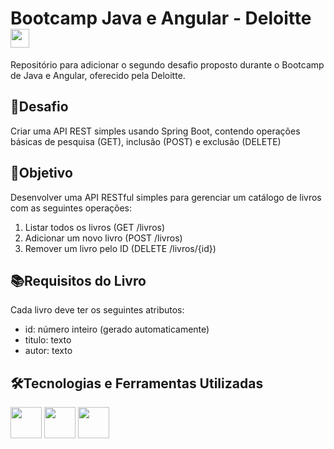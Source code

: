 # Bootcamp Java e Angular - Deloitte <img height="30" width="30" src="https://cdn-icons-png.flaticon.com/128/311/311334.png" />
          

Repositório para adicionar o segundo desafio proposto durante o Bootcamp de Java e Angular, oferecido pela Deloitte.

## 🧩Desafio
Criar uma API REST simples usando Spring Boot, contendo operações básicas de pesquisa (GET), inclusão (POST) e exclusão (DELETE)

## 🎯Objetivo
Desenvolver uma API RESTful simples para gerenciar um catálogo de livros com as seguintes operações:

1. Listar todos os livros (GET /livros)
2. Adicionar um novo livro (POST /livros)
3. Remover um livro pelo ID (DELETE /livros/{id})

## 📚Requisitos do Livro
Cada livro deve ter os seguintes atributos:

* id: número inteiro (gerado automaticamente)
* titulo: texto
* autor: texto

## 🛠️Tecnologias e Ferramentas Utilizadas 
<img height="50" width="50" src="https://raw.githubusercontent.com/marwin1991/profile-technology-icons/refs/heads/main/icons/intellij.png" /> <img height="50" width="50" src="https://raw.githubusercontent.com/marwin1991/profile-technology-icons/refs/heads/main/icons/java.png" />
<img height="50" width="50" src="https://raw.githubusercontent.com/marwin1991/profile-technology-icons/refs/heads/main/icons/spring_boot.png" />
